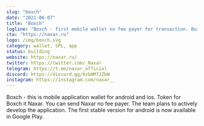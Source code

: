 ```yaml
---
slug: "boxch"
date: "2021-06-07"
title: "Boxch"
logline: "Boxch - first mobile wallet no fee payer for transaction. Built on Solana."
cta: "https://naxar.ru"
logo: /img/boxch.svg
category: wallet, SPL, app 
status: building
website: https://naxar.ru/
twitter: https://twitter.com/_Naxar
telegram: https://t.me/naxar_official
discord: https://discord.gg/9zbHM7JZbW
instagram: https://instagram.com/naxar__
---
```


Boxch - this is mobile application wallet for android and ios. Token for Boxch it Naxar. You can send Naxar no fee payer. 
The team plans to actively develop the application. The first stable version for android is now available in Google Play.